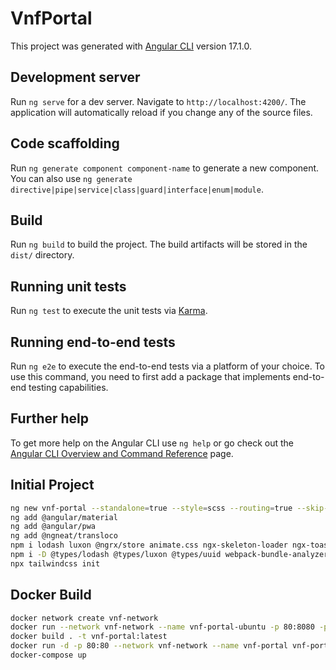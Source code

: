 # VnfPortal

This project was generated with [Angular CLI](https://github.com/angular/angular-cli) version 17.1.0.

## Development server

Run `ng serve` for a dev server. Navigate to `http://localhost:4200/`. The application will automatically reload if you change any of the source files.

## Code scaffolding

Run `ng generate component component-name` to generate a new component. You can also use `ng generate directive|pipe|service|class|guard|interface|enum|module`.

## Build

Run `ng build` to build the project. The build artifacts will be stored in the `dist/` directory.

## Running unit tests

Run `ng test` to execute the unit tests via [Karma](https://karma-runner.github.io).

## Running end-to-end tests

Run `ng e2e` to execute the end-to-end tests via a platform of your choice. To use this command, you need to first add a package that implements end-to-end testing capabilities.

## Further help

To get more help on the Angular CLI use `ng help` or go check out the [Angular CLI Overview and Command Reference](https://angular.io/cli) page.


## Initial Project

```bash
ng new vnf-portal --standalone=true --style=scss --routing=true --skip-git=true --ssr=false
ng add @angular/material
ng add @angular/pwa
ng add @ngneat/transloco
npm i lodash luxon @ngrx/store animate.css ngx-skeleton-loader ngx-toastr uuid zod
npm i -D @types/lodash @types/luxon @types/uuid webpack-bundle-analyzer tailwindcss postcss autoprefixer tailwind-merge vitest prettier
npx tailwindcss init
```

## Docker Build

```bash
docker network create vnf-network
docker run --network vnf-network --name vnf-portal-ubuntu -p 80:8080 -p 443:8443 -p 22:22 -itd ubuntu:latest
docker build . -t vnf-portal:latest
docker run -d -p 80:80 --network vnf-network --name vnf-portal vnf-portal:latest
docker-compose up
```
